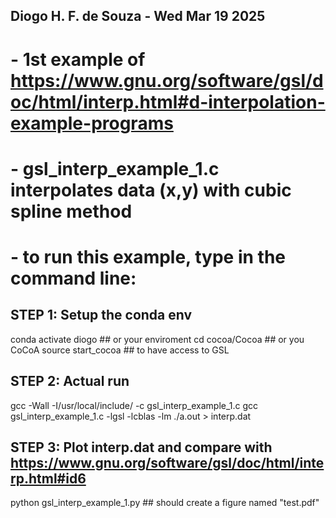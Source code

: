 ## Diogo H. F. de Souza -  Wed Mar 19 2025

# - 1st example of https://www.gnu.org/software/gsl/doc/html/interp.html#d-interpolation-example-programs
# - gsl_interp_example_1.c interpolates data (x,y) with cubic spline method
# - to run this example, type in the command line:

## STEP 1: Setup the conda env
conda activate diogo ## or your enviroment
cd cocoa/Cocoa       ## or you CoCoA
source start_cocoa   ## to have access to GSL

## STEP 2: Actual run
gcc -Wall -I/usr/local/include/ -c gsl_interp_example_1.c
gcc gsl_interp_example_1.c -lgsl -lcblas -lm
./a.out > interp.dat

## STEP 3: Plot interp.dat and compare with https://www.gnu.org/software/gsl/doc/html/interp.html#id6
python gsl_interp_example_1.py ## should create a figure named "test.pdf"